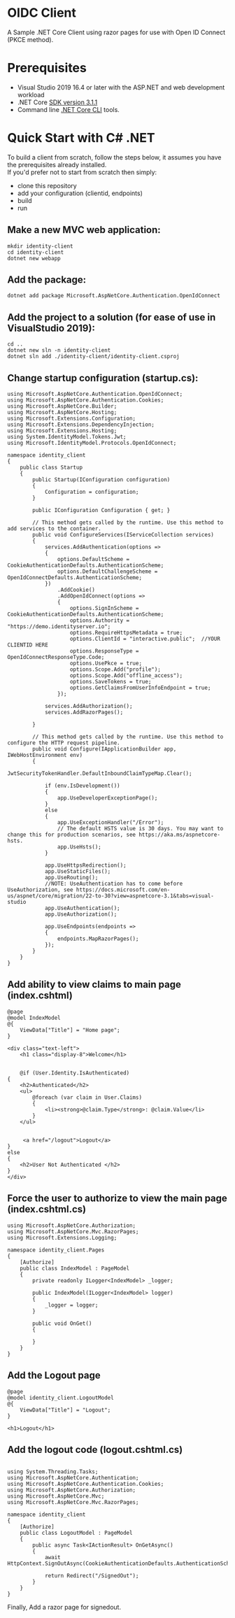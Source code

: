 # OIDC Client
A Sample .NET Core Client using razor pages for use with Open ID Connect (PKCE method).  



# Prerequisites  
* Visual Studio 2019 16.4 or later with the ASP.NET and web development workload  
* .NET Core [SDK version 3.1.1](https://aka.ms/dotnet-download)  
* Command line [.NET Core CLI](https://docs.microsoft.com/en-us/dotnet/core/tools/) tools.  


# Quick Start with C# .NET  

To build a client from scratch, follow the steps below, it assumes you have the prerequisites already installed.  
If you'd prefer not to start from scratch then simply:  
* clone this repository  
* add your configuration (clientid, endpoints)  
* build  
* run

## Make a new MVC web application:  
`mkdir identity-client`  
`cd identity-client`  
`dotnet new webapp`  
## Add the package:  
`dotnet add package Microsoft.AspNetCore.Authentication.OpenIdConnect`  
## Add the project to a solution (for ease of use in VisualStudio 2019):  
`cd ..`  
`dotnet new sln -n identity-client`  
`dotnet sln add ./identity-client/identity-client.csproj`  
 

 
 ## Change startup configuration (startup.cs):  

````
using Microsoft.AspNetCore.Authentication.OpenIdConnect;
using Microsoft.AspNetCore.Authentication.Cookies;
using Microsoft.AspNetCore.Builder;
using Microsoft.AspNetCore.Hosting;
using Microsoft.Extensions.Configuration;
using Microsoft.Extensions.DependencyInjection;
using Microsoft.Extensions.Hosting;
using System.IdentityModel.Tokens.Jwt;
using Microsoft.IdentityModel.Protocols.OpenIdConnect;

namespace identity_client
{
    public class Startup
    {
        public Startup(IConfiguration configuration)
        {
            Configuration = configuration;
        }

        public IConfiguration Configuration { get; }

        // This method gets called by the runtime. Use this method to add services to the container.
        public void ConfigureServices(IServiceCollection services)
        {
            services.AddAuthentication(options =>
            {
                options.DefaultScheme = CookieAuthenticationDefaults.AuthenticationScheme;
                options.DefaultChallengeScheme = OpenIdConnectDefaults.AuthenticationScheme;
            })
                .AddCookie()
                .AddOpenIdConnect(options =>
                {
                    options.SignInScheme = CookieAuthenticationDefaults.AuthenticationScheme;
                    options.Authority = "https://demo.identityserver.io";  
                    options.RequireHttpsMetadata = true;
                    options.ClientId = "interactive.public";  //YOUR CLIENTID HERE
                    options.ResponseType = OpenIdConnectResponseType.Code;
                    options.UsePkce = true;
                    options.Scope.Add("profile");
                    options.Scope.Add("offline_access");
                    options.SaveTokens = true;
                    options.GetClaimsFromUserInfoEndpoint = true;
                });

            services.AddAuthorization();
            services.AddRazorPages();
                       
        }

        // This method gets called by the runtime. Use this method to configure the HTTP request pipeline.
        public void Configure(IApplicationBuilder app, IWebHostEnvironment env)
        {
            JwtSecurityTokenHandler.DefaultInboundClaimTypeMap.Clear();

            if (env.IsDevelopment())
            {
                app.UseDeveloperExceptionPage();
            }
            else
            {
                app.UseExceptionHandler("/Error");
                // The default HSTS value is 30 days. You may want to change this for production scenarios, see https://aka.ms/aspnetcore-hsts.
                app.UseHsts();
            }

            app.UseHttpsRedirection();
            app.UseStaticFiles();
            app.UseRouting();
            //NOTE: UseAuthentication has to come before UseAuthorization, see https://docs.microsoft.com/en-us/aspnet/core/migration/22-to-30?view=aspnetcore-3.1&tabs=visual-studio
            app.UseAuthentication(); 
            app.UseAuthorization();

            app.UseEndpoints(endpoints =>
            {
                endpoints.MapRazorPages();
            });
        }
    }
}
````

## Add ability to view claims to main page (index.cshtml)

````
@page
@model IndexModel
@{
    ViewData["Title"] = "Home page";
}

<div class="text-left">
    <h1 class="display-8">Welcome</h1>
        

    @if (User.Identity.IsAuthenticated)
{
    <h2>Authenticated</h2>
    <ul>
        @foreach (var claim in User.Claims)
        {
            <li><strong>@claim.Type</strong>: @claim.Value</li>
        }
    </ul>


     <a href="/logout">Logout</a>
}
else
{
    <h2>User Not Authenticated </h2>
}
</div>

````

## Force the user to authorize to view the main page (index.cshtml.cs)

````
using Microsoft.AspNetCore.Authorization;
using Microsoft.AspNetCore.Mvc.RazorPages;
using Microsoft.Extensions.Logging;

namespace identity_client.Pages
{
    [Authorize]
    public class IndexModel : PageModel
    {
        private readonly ILogger<IndexModel> _logger;

        public IndexModel(ILogger<IndexModel> logger)
        {
            _logger = logger;
        }

        public void OnGet()
        {

        }
    }
}

````


## Add the Logout page 

````
@page
@model identity_client.LogoutModel
@{
    ViewData["Title"] = "Logout";
}

<h1>Logout</h1>
````

## Add the logout code (logout.cshtml.cs)

````

using System.Threading.Tasks;
using Microsoft.AspNetCore.Authentication;
using Microsoft.AspNetCore.Authentication.Cookies;
using Microsoft.AspNetCore.Authorization;
using Microsoft.AspNetCore.Mvc;
using Microsoft.AspNetCore.Mvc.RazorPages;

namespace identity_client
{
    [Authorize]
    public class LogoutModel : PageModel
    {
        public async Task<IActionResult> OnGetAsync()
        {
            await HttpContext.SignOutAsync(CookieAuthenticationDefaults.AuthenticationScheme);

            return Redirect("/SignedOut");
        }
    }
}
````

Finally, Add a razor page for signedout.  



 
